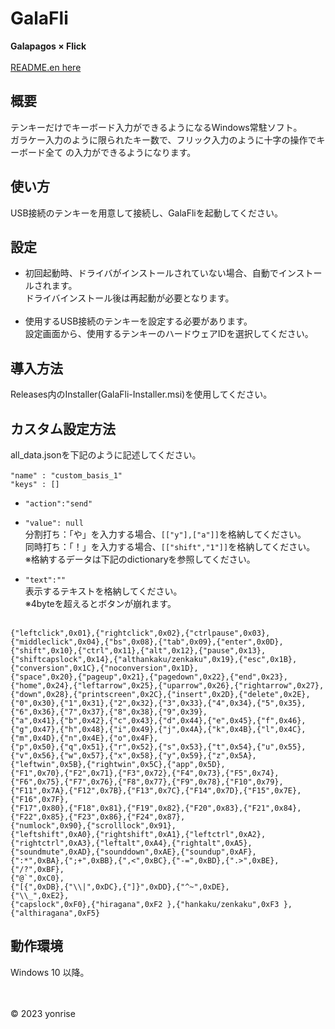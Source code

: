 # GalaFli
**Galapagos × Flick**<br><br>
[README.en here](https://github.com/GalaFli-dev/GalaFli/blob/main/README.en.md)
## 概要
テンキーだけでキーボード入力ができるようになるWindows常駐ソフト。<br>
ガラケー入力のように限られたキー数で、フリック入力のように十字の操作でキーボード全て
の入力ができるようになります。
## 使い方
USB接続のテンキーを用意して接続し、GalaFliを起動してください。
## 設定
* 初回起動時、ドライバがインストールされていない場合、自動でインストールされます。<br>
ドライバインストール後は再起動が必要となります。<br><br>
* 使用するUSB接続のテンキーを設定する必要があります。<br>
設定画面から、使用するテンキーのハードウェアIDを選択してください。
## 導入方法
Releases内のInstaller(GalaFli-Installer.msi)を使用してください。
## カスタム設定方法
all_data.jsonを下記のように記述してください。<br><br>
` "name" : "custom_basis_1" `<br>
` "keys" : [] `
* ` "action":"send" `<br>
* ` "value": null `<br>
分割打ち：「や」を入力する場合、` [["y"],["a"]] `を格納してください。<br>
同時打ち：「！」を入力する場合、` [["shift","1"]] `を格納してください。<br>
※格納するデータは下記のdictionaryを参照してください。

* ` "text":"" ` <br>
表示するテキストを格納してください。<br>
※4byteを超えるとボタンが崩れます。<br><br>

```csharp:data
{"leftclick",0x01},{"rightclick",0x02},{"ctrlpause",0x03},{"middleclick",0x04},{"bs",0x08},{"tab",0x09},{"enter",0x0D},
{"shift",0x10},{"ctrl",0x11},{"alt",0x12},{"pause",0x13},{"shiftcapslock",0x14},{"althankaku/zenkaku",0x19},{"esc",0x1B},{"conversion",0x1C},{"noconversion",0x1D},
{"space",0x20},{"pageup",0x21},{"pagedown",0x22},{"end",0x23},{"home",0x24},{"leftarrow",0x25},{"uparrow",0x26},{"rightarrow",0x27},{"down",0x28},{"printscreen",0x2C},{"insert",0x2D},{"delete",0x2E},
{"0",0x30},{"1",0x31},{"2",0x32},{"3",0x33},{"4",0x34},{"5",0x35},{"6",0x36},{"7",0x37},{"8",0x38},{"9",0x39},
{"a",0x41},{"b",0x42},{"c",0x43},{"d",0x44},{"e",0x45},{"f",0x46},{"g",0x47},{"h",0x48},{"i",0x49},{"j",0x4A},{"k",0x4B},{"l",0x4C},{"m",0x4D},{"n",0x4E},{"o",0x4F},
{"p",0x50},{"q",0x51},{"r",0x52},{"s",0x53},{"t",0x54},{"u",0x55},{"v",0x56},{"w",0x57},{"x",0x58},{"y",0x59},{"z",0x5A},{"leftwin",0x5B},{"rightwin",0x5C},{"app",0x5D},
{"F1",0x70},{"F2",0x71},{"F3",0x72},{"F4",0x73},{"F5",0x74},{"F6",0x75},{"F7",0x76},{"F8",0x77},{"F9",0x78},{"F10",0x79},{"F11",0x7A},{"F12",0x7B},{"F13",0x7C},{"F14",0x7D},{"F15",0x7E},{"F16",0x7F},
{"F17",0x80},{"F18",0x81},{"F19",0x82},{"F20",0x83},{"F21",0x84},{"F22",0x85},{"F23",0x86},{"F24",0x87},
{"numlock",0x90},{"scrolllock",0x91},
{"leftshift",0xA0},{"rightshift",0xA1},{"leftctrl",0xA2},{"rightctrl",0xA3},{"leftalt",0xA4},{"rightalt",0xA5},{"soundmute",0xAD},{"sounddown",0xAE},{"soundup",0xAF},
{":*",0xBA},{";+",0xBB},{",<",0xBC},{"-=",0xBD},{".>",0xBE},{"/?",0xBF},
{"@`",0xC0},
{"[{",0xDB},{"\\|",0xDC},{"]}",0xDD},{"^~",0xDE},
{"\\_",0xE2},
{"capslock",0xF0},{"hiragana",0xF2 },{"hankaku/zenkaku",0xF3 },{"althiragana",0xF5}
```

## 動作環境
Windows 10 以降。 <br><br><br>

© 2023 yonrise
